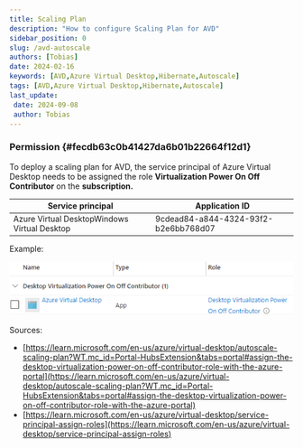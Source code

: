 ```yaml
---
title: Scaling Plan
description: "How to configure Scaling Plan for AVD"
sidebar_position: 0
slug: /avd-autoscale
authors: [Tobias]
date: 2024-02-16
keywords: [AVD,Azure Virtual Desktop,Hibernate,Autoscale]
tags: [AVD,Azure Virtual Desktop,Hibernate,Autoscale]
last_update: 
 date: 2024-09-08
 author: Tobias
---
```




### Permission {#fecdb63c0b41427da6b01b22664f12d1}


To deploy a scaling plan for AVD, the service principal of Azure Virtual Desktop needs to be assigned the role **Virtualization Power On Off Contributor** on the **subscription.**


| Service principal                            | Application ID                       |
| -------------------------------------------- | ------------------------------------ |
| Azure Virtual DesktopWindows Virtual Desktop | 9cdead84-a844-4324-93f2-b2e6bb768d07 |


Example:


![](./avd-autoscale.fd0fa36d-1da6-43ac-98b3-8ec2b46bcb40.png)


Sources:

- [https://learn.microsoft.com/en-us/azure/virtual-desktop/autoscale-scaling-plan?WT.mc_id=Portal-HubsExtension&tabs=portal#assign-the-desktop-virtualization-power-on-off-contributor-role-with-the-azure-portal](https://learn.microsoft.com/en-us/azure/virtual-desktop/autoscale-scaling-plan?WT.mc_id=Portal-HubsExtension&tabs=portal#assign-the-desktop-virtualization-power-on-off-contributor-role-with-the-azure-portal)
- [https://learn.microsoft.com/en-us/azure/virtual-desktop/service-principal-assign-roles](https://learn.microsoft.com/en-us/azure/virtual-desktop/service-principal-assign-roles)
